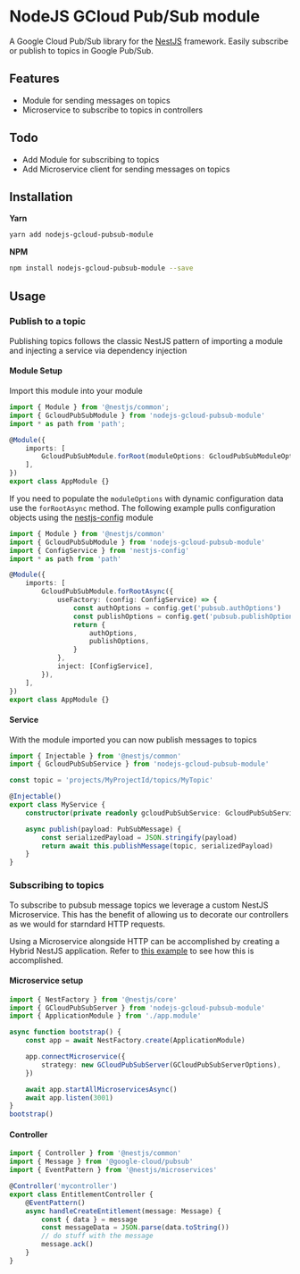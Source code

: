 # NodeJS GCloud Pub/Sub module

A Google Cloud Pub/Sub library for the [NestJS](https://github.com/nestjs/nest) framework. Easily subscribe or publish to topics in Google Pub/Sub.

## Features

- Module for sending messages on topics
- Microservice to subscribe to topics in controllers

## Todo

- Add Module for subscribing to topics
- Add Microservice client for sending messages on topics

## Installation

**Yarn**

```bash
yarn add nodejs-gcloud-pubsub-module
```

**NPM**

```bash
npm install nodejs-gcloud-pubsub-module --save
```

## Usage

### Publish to a topic

Publishing topics follows the classic NestJS pattern of importing a module and injecting a service via dependency injection

#### Module Setup

Import this module into your module

```ts
import { Module } from '@nestjs/common';
import { GcloudPubSubModule } from 'nodejs-gcloud-pubsub-module'
import * as path from 'path';

@Module({
    imports: [
        GcloudPubSubModule.forRoot(moduleOptions: GcloudPubSubModuleOptions),
    ],
})
export class AppModule {}
```

If you need to populate the `moduleOptions` with dynamic configuration data use the `forRootAsync` method. The following example pulls configuration objects using the [nestjs-config](https://github.com/nestjsx/nestjs-config) module

```ts
import { Module } from '@nestjs/common'
import { GcloudPubSubModule } from 'nodejs-gcloud-pubsub-module'
import { ConfigService } from 'nestjs-config'
import * as path from 'path'

@Module({
	imports: [
		GcloudPubSubModule.forRootAsync({
			useFactory: (config: ConfigService) => {
				const authOptions = config.get('pubsub.authOptions')
				const publishOptions = config.get('pubsub.publishOptions')
				return {
					authOptions,
					publishOptions,
				}
			},
			inject: [ConfigService],
		}),
	],
})
export class AppModule {}
```

#### Service

With the module imported you can now publish messages to topics

```ts
import { Injectable } from '@nestjs/common'
import { GcloudPubSubService } from 'nodejs-gcloud-pubsub-module'

const topic = 'projects/MyProjectId/topics/MyTopic'

@Injectable()
export class MyService {
	constructor(private readonly gcloudPubSubService: GcloudPubSubService) {}

	async publish(payload: PubSubMessage) {
		const serializedPayload = JSON.stringify(payload)
		return await this.publishMessage(topic, serializedPayload)
	}
}
```

### Subscribing to topics

To subscribe to pubsub message topics we leverage a custom NestJS Microservice. This has the benefit of allowing us to decorate our controllers as we would for starndard HTTP requests.

Using a Microservice alongside HTTP can be accomplished by creating a Hybrid NestJS application. Refer to [this example](https://github.com/nestjs/nest/blob/master/sample/03-microservices/src/main.ts) to see how this is accomplished.

#### Microservice setup

```ts
import { NestFactory } from '@nestjs/core'
import { GCloudPubSubServer } from 'nodejs-gcloud-pubsub-module'
import { ApplicationModule } from './app.module'

async function bootstrap() {
	const app = await NestFactory.create(ApplicationModule)

	app.connectMicroservice({
		strategy: new GCloudPubSubServer(GCloudPubSubServerOptions),
	})

	await app.startAllMicroservicesAsync()
	await app.listen(3001)
}
bootstrap()
```

#### Controller

```ts
import { Controller } from '@nestjs/common'
import { Message } from '@google-cloud/pubsub'
import { EventPattern } from '@nestjs/microservices'

@Controller('mycontroller')
export class EntitlementController {
	@EventPattern()
	async handleCreateEntitlement(message: Message) {
		const { data } = message
		const messageData = JSON.parse(data.toString())
		// do stuff with the message
		message.ack()
	}
}
```
